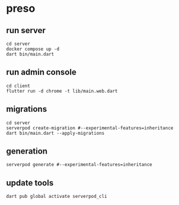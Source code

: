# preso

## run server
```
cd server
docker compose up -d
dart bin/main.dart
```
## run admin console
```
cd client
flutter run -d chrome -t lib/main.web.dart
```
## migrations
```
cd server
serverpod create-migration #--experimental-features=inheritance
dart bin/main.dart --apply-migrations
```
## generation
```
serverpod generate #--experimental-features=inheritance
```
## update tools
```
dart pub global activate serverpod_cli
```